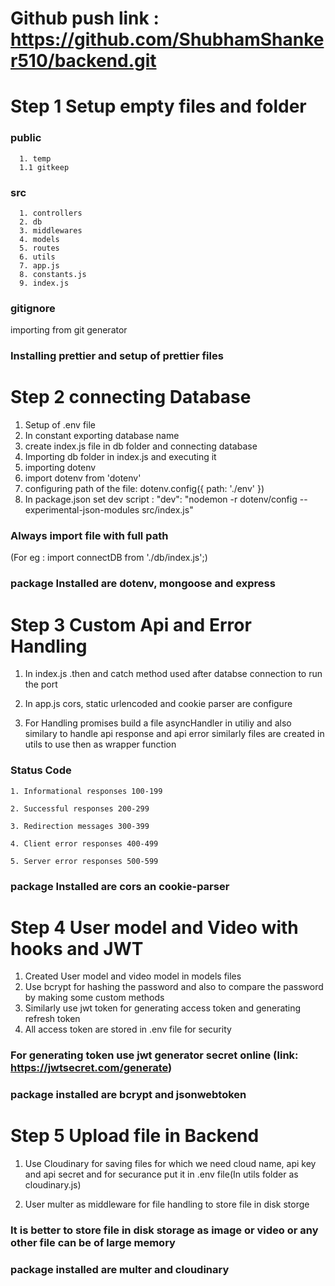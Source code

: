 # Github push link : https://github.com/ShubhamShanker510/backend.git

# Step 1 Setup empty files and folder

### public
      1. temp
      1.1 gitkeep

### src
      1. controllers
      2. db
      3. middlewares
      4. models
      5. routes
      6. utils
      7. app.js
      8. constants.js
      9. index.js

### gitignore

importing from git generator

### Installing prettier and setup of prettier files

# Step 2 connecting Database

1. Setup of .env file
2. In constant exporting database name
3. create index.js file in db folder and connecting database
4. Importing db folder in index.js and executing it 
5. importing dotenv 
6.  import dotenv from 'dotenv'
7. configuring path of the file:
dotenv.config({
    path: './env'
})
8. In package.json set dev script : "dev": "nodemon -r dotenv/config --experimental-json-modules src/index.js"

### Always import file with full path 
(For eg : import connectDB from './db/index.js';)

### package Installed are dotenv, mongoose and express

# Step 3 Custom Api and Error Handling

1. In index.js .then and catch method used after databse connection to run the port 

2. In app.js cors, static urlencoded and cookie parser are configure

3. For Handling promises build a file asyncHandler in utiliy and also similary to handle api response and api error similarly files are created in utils to use then as wrapper function

### Status Code
    
    1. Informational responses 100-199

    2. Successful responses 200-299

    3. Redirection messages 300-399

    4. Client error responses 400-499

    5. Server error responses 500-599


### package Installed are cors an cookie-parser

# Step 4 User model and Video with hooks and JWT

1. Created User model and video model in models files
2. Use bcrypt for hashing the password and also to compare the password by making some custom methods
3. Similarly use jwt token for generating access token and generating refresh token 
4. All access token are stored in .env file for security

### For generating token use jwt generator secret online (link: https://jwtsecret.com/generate)

### package installed are bcrypt and jsonwebtoken

# Step 5 Upload file in Backend

1. Use Cloudinary for saving files for which we need cloud name, api key and api secret and for securance put it in .env file(In utils folder as cloudinary.js)

2. User multer as middleware for file handling to store file in disk storge

### It is better to store file in disk storage as image or video or any other file can be of large memory

### package installed are multer and cloudinary